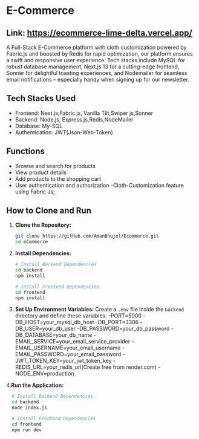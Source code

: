# E-Commerce

## Link: https://ecommerce-lime-delta.vercel.app/

 A Full-Stack E-Commerce platform with cloth customization powered by Fabric.js and boosted by Redis for rapid optimization, our platform ensures a swift and responsive user experience. Tech stacks include MySQL for robust database management, Next.js 13 for a cutting-edge frontend, Sonner for delightful toasting experiences, and Nodemailer for seamless email notifications – especially handy when signing up for our newsletter.
 
## Tech Stacks Used

- Frontend: Next.js,Fabric js, Vanilla Tilt,Swiper js,Sonner 
- Backend: Node.js, Express.js,Redis,NodeMailer
- Database: My-SQL
- Authentication: JWT(Json-Web-Token)

## Functions

- Browse and search for products
- View product details
- Add products to the shopping cart
- User authentication and authorization
-Cloth-Customization feature using Fabric Js;

## How to Clone and Run

1. **Clone the Repository:**
   ```bash
   git clone https://github.com/AmanBhujel/Ecommerce.git
   cd eCommerce

2. **Install Dependencies:**
   ```bash
   # Install Backend Dependencies
   cd backend
   npm install

   # Install Frontend Dependencies
   cd frontend
   npm install

3. **Set Up Environment Variables:**
   Create a `.env` file inside the `backend` directory and define these variables:
  -PORT=5000
  -DB_HOST=your_mysql_db_host
  -DB_PORT=3306
  -DB_USER=your_db_user
  -DB_PASSWORD=your_db_password
  -DB_DATABASE=your_db_name
  -EMAIL_SERVICE=your_email_service_provider
  -EMAIL_USERNAME=your_email_username
  -EMAIL_PASSWORD=your_email_password
  -JWT_TOKEN_KEY=your_jwt_token_key
  -REDIS_URL=your_redis_url(Create free from render.com)
  -NODE_ENV=production

4.**Run the Application:**
 ```bash
   # Install Backend Dependencies
   cd backend
   node index.js

   # Install Frontend Dependencies
   cd frontend
   npm run dev


   
